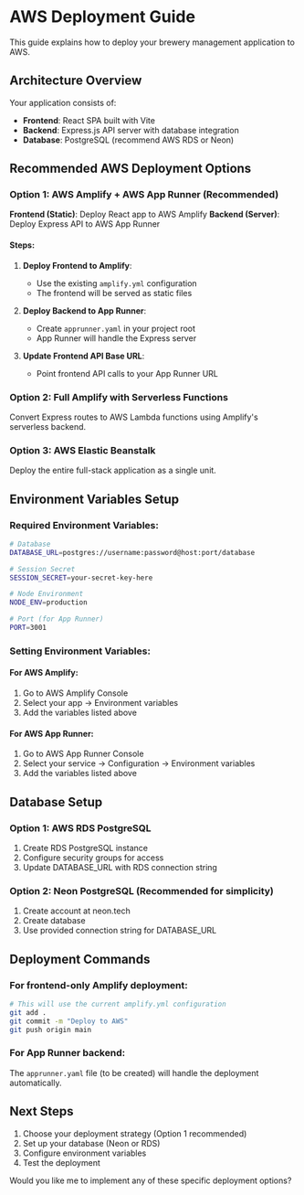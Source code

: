 # AWS Deployment Guide

This guide explains how to deploy your brewery management application to AWS.

## Architecture Overview

Your application consists of:
- **Frontend**: React SPA built with Vite
- **Backend**: Express.js API server with database integration
- **Database**: PostgreSQL (recommend AWS RDS or Neon)

## Recommended AWS Deployment Options

### Option 1: AWS Amplify + AWS App Runner (Recommended)

**Frontend (Static)**: Deploy React app to AWS Amplify
**Backend (Server)**: Deploy Express API to AWS App Runner

#### Steps:

1. **Deploy Frontend to Amplify**:
   - Use the existing `amplify.yml` configuration
   - The frontend will be served as static files

2. **Deploy Backend to App Runner**:
   - Create `apprunner.yaml` in your project root
   - App Runner will handle the Express server

3. **Update Frontend API Base URL**:
   - Point frontend API calls to your App Runner URL

### Option 2: Full Amplify with Serverless Functions

Convert Express routes to AWS Lambda functions using Amplify's serverless backend.

### Option 3: AWS Elastic Beanstalk

Deploy the entire full-stack application as a single unit.

## Environment Variables Setup

### Required Environment Variables:

```bash
# Database
DATABASE_URL=postgres://username:password@host:port/database

# Session Secret
SESSION_SECRET=your-secret-key-here

# Node Environment
NODE_ENV=production

# Port (for App Runner)
PORT=3001
```

### Setting Environment Variables:

#### For AWS Amplify:
1. Go to AWS Amplify Console
2. Select your app → Environment variables
3. Add the variables listed above

#### For AWS App Runner:
1. Go to AWS App Runner Console  
2. Select your service → Configuration → Environment variables
3. Add the variables listed above

## Database Setup

### Option 1: AWS RDS PostgreSQL
1. Create RDS PostgreSQL instance
2. Configure security groups for access
3. Update DATABASE_URL with RDS connection string

### Option 2: Neon PostgreSQL (Recommended for simplicity)
1. Create account at neon.tech
2. Create database
3. Use provided connection string for DATABASE_URL

## Deployment Commands

### For frontend-only Amplify deployment:
```bash
# This will use the current amplify.yml configuration
git add .
git commit -m "Deploy to AWS"
git push origin main
```

### For App Runner backend:
The `apprunner.yaml` file (to be created) will handle the deployment automatically.

## Next Steps

1. Choose your deployment strategy (Option 1 recommended)
2. Set up your database (Neon or RDS)
3. Configure environment variables
4. Test the deployment

Would you like me to implement any of these specific deployment options?